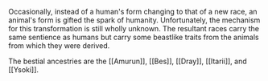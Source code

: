 Occasionally, instead of a human's form changing to that of a new race, an animal's form is gifted the spark of humanity. Unfortunately, the mechanism for this transformation is still wholly unknown. The resultant races carry the same sentience as humans but carry some beastlike traits from the animals from which they were derived.

The bestial ancestries are the [[Amurun]], [[Bes]], [[Dray]], [[Itarii]], and [[Ysoki]].